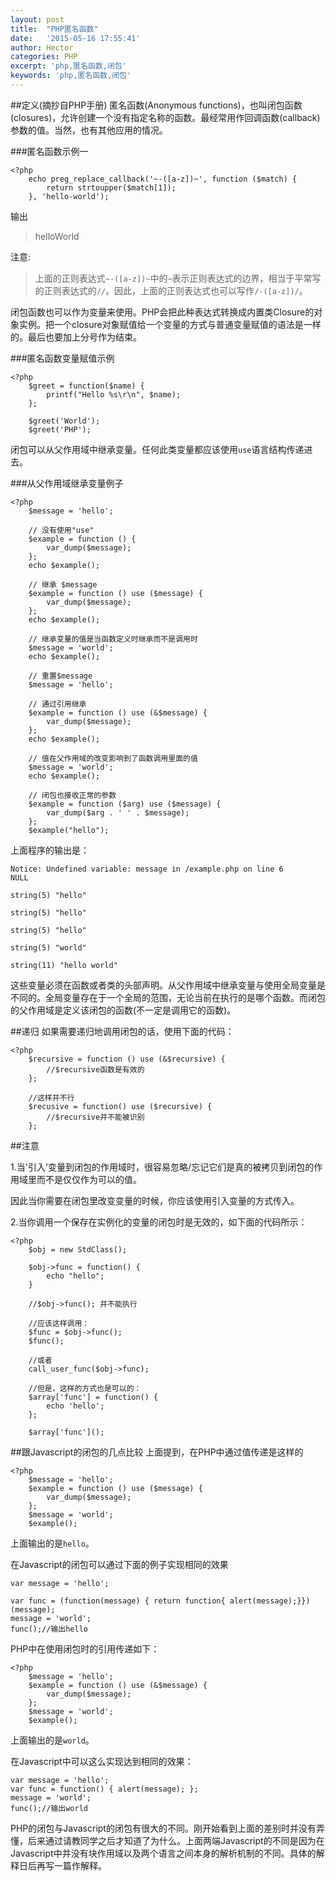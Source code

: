 ```yaml
---
layout: post
title:  "PHP匿名函数"
date:   '2015-05-16 17:55:41'
author: Hector
categories: PHP
excerpt: 'php,匿名函数,闭包'
keywords: 'php,匿名函数,闭包'
---
```


##定义(摘抄自PHP手册)
匿名函数(Anonymous functions)，也叫闭包函数(closures)，允许创建一个没有指定名称的函数。最经常用作回调函数(callback)参数的值。当然，也有其他应用的情况。

###匿名函数示例一

    <?php
        echo preg_replace_callback('~-([a-z])~', function ($match) {
            return strtoupper($match[1]);
        }, 'hello-world');

输出

>helloWorld

<!--more-->

注意:

>上面的正则表达式`~-([a-z])~`中的`~`表示正则表达式的边界，相当于平常写的正则表达式的`//`。因此，上面的正则表达式也可以写作`/-([a-z])/`。

闭包函数也可以作为变量来使用。PHP会把此种表达式转换成内置类Closure的对象实例。把一个closure对象赋值给一个变量的方式与普通变量赋值的语法是一样的。最后也要加上分号作为结束。

###匿名函数变量赋值示例

    <?php
        $greet = function($name) {
            printf("Hello %s\r\n", $name);
        };

        $greet('World');
        $greet('PHP');

闭包可以从父作用域中继承变量。任何此类变量都应该使用`use`语言结构传递进去。

###从父作用域继承变量例子

    <?php
        $message = 'hello';

        // 没有使用"use"
        $example = function () {
            var_dump($message);
        };
        echo $example();

        // 继承 $message
        $example = function () use ($message) {
            var_dump($message);
        };
        echo $example();

        // 继承变量的值是当函数定义时继承而不是调用时
        $message = 'world';
        echo $example();

        // 重置$message
        $message = 'hello';

        // 通过引用继承
        $example = function () use (&$message) {
            var_dump($message);
        };
        echo $example();

        // 值在父作用域的改变影响到了函数调用里面的值
        $message = 'world';
        echo $example();

        // 闭包也接收正常的参数
        $example = function ($arg) use ($message) {
            var_dump($arg . ' ' . $message);
        };
        $example("hello");

上面程序的输出是：

    Notice: Undefined variable: message in /example.php on line 6
    NULL

    string(5) "hello"

    string(5) "hello"

    string(5) "hello"

    string(5) "world"

    string(11) "hello world"

这些变量必须在函数或者类的头部声明。从父作用域中继承变量与使用全局变量是不同的。全局变量存在于一个全局的范围，无论当前在执行的是哪个函数。而闭包的父作用域是定义该闭包的函数(不一定是调用它的函数)。

##递归
如果需要递归地调用闭包的话，使用下面的代码：

    <?php
        $recursive = function () use (&$recursive) {
            //$recursive函数是有效的
        };

        //这样并不行
        $recusive = function() use ($recursive) {
            //$recursive并不能被识别
        };

##注意

1.当'引入'变量到闭包的作用域时，很容易忽略/忘记它们是真的被拷贝到闭包的作用域里而不是仅仅作为可以的值。

因此当你需要在闭包里改变变量的时候，你应该使用引入变量的方式传入。

2.当你调用一个保存在实例化的变量的闭包时是无效的，如下面的代码所示：

    <?php
        $obj = new StdClass();

        $obj->func = function() {
            echo "hello";
        }
        
        //$obj->func(); 并不能执行

        //应该这样调用：
        $func = $obj->func();
        $func();

        //或者
        call_user_func($obj->func);

        //但是，这样的方式也是可以的：
        $array['func'] = function() {
            echo 'hello';
        };

        $array['func']();

##跟Javascript的闭包的几点比较
上面提到，在PHP中通过值传递是这样的
    
    <?php
        $message = 'hello';
        $example = function () use ($message) {
            var_dump($message);
        };
        $message = 'world';
        $example();

上面输出的是`hello`。

在Javascript的闭包可以通过下面的例子实现相同的效果

    var message = 'hello';

    var func = (function(message) { return function{ alert(message);}})(message);
    message = 'world';
    func();//输出hello

PHP中在使用闭包时的引用传递如下：
    
    <?php
        $message = 'hello';
        $example = function () use (&$message) {
            var_dump($message);
        };
        $message = 'world';
        $example();

上面输出的是`world`。

在Javascript中可以这么实现达到相同的效果：

    var message = 'hello';
    var func = function() { alert(message); };
    message = 'world';
    func();//输出world

PHP的闭包与Javascript的闭包有很大的不同。刚开始看到上面的差别时并没有弄懂，后来通过请教同学之后才知道了为什么。上面两端Javascript的不同是因为在Javascript中并没有块作用域以及两个语言之间本身的解析机制的不同。具体的解释日后再写一篇作解释。